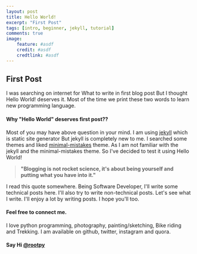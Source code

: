 ```yaml
---
layout: post
title: Hello World!
excerpt: "First Post"
tags: [intro, beginner, jekyll, tutorial]
comments: true
image:
    feature: #asdf
    credit: #asdf
    credtlink: #asdf
---
```


## First Post

I was searching on internet for What to write in first blog post But I thought Hello World! deserves it.
Most of the time we print these two words to learn new programming language.


#### Why "Hello World" deserves first post??
Most of you may have above question in your mind.
I am using [jekyll](http://jekyllrb.com) which is static site generator But jekyll is completely new to me.
I searched some themes and liked [minimal-mistakes](http://mmistakes.github.io/minimal-mistakes) theme.
As I am not familiar with the jekyll and the minimal-mistakes theme.
So I've decided to test it using Hello World!


>**"Blogging is not rocket science, it's about being yourself and putting what you have into it."**

I read this quote somewhere. Being Software Developer, I'll write some technical posts here.
I'll also try to write non-technical posts. Let's see what I write. I'll enjoy a lot by writing posts. I hope you'll too.

#### Feel free to connect me.

I love python programming, photography, painting/sketching, Bike riding and Trekking.
I am available on github, twitter, instagram and quora.


#### Say Hi [@rootpy](https://twitter.com/rootpy)
